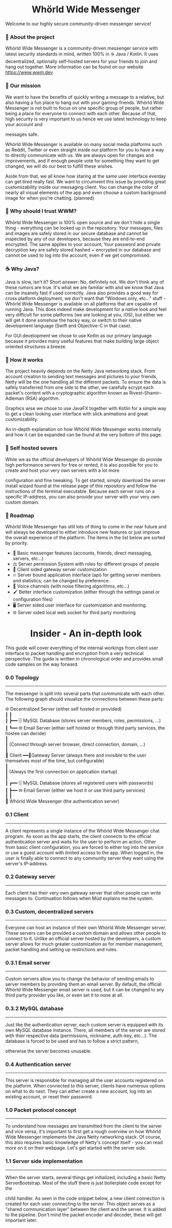 <h1 align=center>Whörld Wide Messenger</h1>

Welcome to our highly secure community-driven messenger service!

### 💬 About the project

Whörld Wide Messenger is a community-driven messenger service with latest security standards in mind, written 100% in ☕ Java / Kotlin. It uses decentralized, optionally self-hosted servers for your friends to join and hang out together. More information can be found on our website https://www.wwm.dev

### 🎯 Our mission 

We want to have the benefits of quickly writing a message to a relative, but also having a fun place to hang out with your gaming-friends. Whörld Wide Messenger is not built to focus on one specific group of people, but rather being a place for everyone to connect with each other. Because of that, high security is very important to us hence we use latest technology to keep your account and 

messages safe.

Whörld Wide Messenger is available on many social media platforms such as Reddit, Twitter or even straight inside our platform for you to have a way to directly communicate with us. We are always open for changes and improvements, and if enough people vote for something they want to get changed, we will do our best to fulfill these wishes.

Aside from that, we all know how staring at the same user interface everday can get tired really fast. We want to circumvent this issue by providing great customizability inside our messaging client. You can change the color of nearly all visual elements of the app and even choose a custom background image for when you're chatting. (planned)

### 🤝 Why should I trust WWM? 

Whörld Wide Messenger is 100% open source and we don't hide a single thing - everything can be looked up in the repository. Your messages, files and images are safely stored in our secure database and cannot be inspected by any of our developers, because they are end-to-end encrypted. The same applies to your account; Your password and private decryption key are safely stored hashed + encrypted in our database and cannot be used to log into the account, even if we get compromised.

### ☕ Why Java? 

Java is slow, isn't it? Short answer: No, definitely not. We don't think any of these rumors are true. It's what we are familiar with and we know that Java can be insanely fast if used correctly. Java also provides a good way for cross platform deployment, we don't want that "Windows only, etc..." stuff - Whörld Wide Messenger is available on all platforms that are capable of running Java. This does indeed make development for a native look and feel very difficult for some platforms (we are looking at you, iOS), but either we will get it done somehow the hacky way, or switch to their native development language (Swift and Objective-C in that case).

For GUI development we chose to use Kotlin as our primary language because it provides many useful features that make building large object oriented structures a breeze. 

### 🔨 How it works 

The project heavily depends on the Netty Java networking stack. From account creation to sending text messages and pictures to your friends, Netty will be the one handling all the different packets. To ensure the data is safely transferred from one side to the other, we carefully ecrypt each packet's content with a cryptographic algorithm known as Rivest–Shamir–Adleman (RSA) algorithm.

Graphics wise we chose to use JavaFX together with Kotlin for a simple way to get a clean looking user interface with slick animations and great customizability.

An in-depth explanation on how Whörld Wide Messenger works internally and how it can be expanded can be found at the very bottom of this page.

### 📡 Self hosted severs

While we as the official developers of Whörld Wide Messenger do provide high performance servers for free or rented, it is also possible for you to create and host your very own servers with a lot more 

configuration and fine tweaking. To get started, simply download the server install wizard found at the release page of this repository and follow the instructions of the terminal executable. Because each server runs on a specific IP-address, you can also provide your server with your very own custom domain.

### 🚀 Roadmap

Whörld Wide Messenger has still lots of thing to come in the near future and will always be developed to either introduce new features or just improve the overall experience of the platform. The items in the list below are sorted by priority.

* 💬 Basic messenger features (accounts, friends, direct messaging, servers, etc...)
* ⚖ Server permission System with roles for different groups of people
* 🚪 Client sided gateway server customization
*	🔥 Server bound application interface (api) for getting server members and statistics; can be changed by preference.
*	📢 Voice channels (with noise filtering algorithms, etc...)
*	🖌 Better interface customization (either through the settings panel or configuration files)
*	🖥 Server sided user interface for customization and monitoring.
*	🌐 Server sided local web socket for third party monitoring

<h1 align=center>Insider - An in-depth look</h1>

This guide will cover everything of the internal workings from client user interface to packet handling and encryption from a very technical perspective. The guide is written in chronological order and provides small code samples on the way forward.

### 0.0 Topology
<hr>
The messenger is split into several parts that communicate with each other. The following graph should visualize the connections between these parts:

🌐 Decentralized Server (either self hosted or provided)<br>
    ┃   ┃<br>
    ┃   ┣━━ 🗄 MySQL Database (stores server members, roles, permissions, ...)<br>
    ┃   ┗━━ ✉ Email Server (either self hosted or through third party services, the hostee can decide)<br>
    ┃<br>
    ┃ (Connect through server browser, direct connection, domain, ...)<br>
    ┃<br>
📍 Client ━━🚪Gateway Server (always there and invisible to the user themselves most of the time, but configurable)<br>
    ┃<br>
    ┃ (Always the first connection on application startup)<br>
    ┃<br>
    ┃   ┏━━ 🗄 MySQL Database (stores all registered users with passwords)<br>
    ┃   ┣━━ ✉ Email Server (either we host it or use third party services)<br>
    ┃   ┃<br>
💬 Whörld Wide Messenger (the authentication server)

### 0.1 Client
<hr>
A client represents a single instance of the Whörld Wide Messenger chat program. As soon as the app starts, the client connects to the official authentication server and waits for the user to perform an action. Other from basic client configuration, you are forced to either log into the service or use a guest account with limited access to the app. When logged in, the user is finally able to connect to any community server they want using the server's IP-address.

### 0.2 Gateway server
<hr>
Each client has their very own gateway server that other people can write messages to. Continuation follows when Müd explains me the system.

### 0.3 Custom, decentralized servers
<hr>
Everyone can host an instance of their own Whörld Wide Messenger server. These servers can be provided a custom domain and allows other people to connect to it. Unlike an official server hosted by the developers, a custom server allows for much greater customization as for member management, packet handling and setting up restrictions and rules.

### 0.3.1 Email server
<hr>
Custom servers allow you to change the behavior of sending emails to server members by providing them an email server. By default, the official Whörld Wide Messenger email server is used, but it can be changed to any third party provider you like, or even set it to none at all.

### 0.3.2 MySQL database
<hr>
Just like the authentication server, each custom server is equipped with its own MySQL database instance. There, all members of the server are stored with their respective data (permissions, nickname, auth-key, etc...). The database is forced to be used and has to follow a strict pattern, 

otherwise the server becomes unusable.

### 0.4 Authentication server
<hr>
This server is responsible for managing all the user accounts registered on the platform. When connected to this server, clients have numerous options on what to do next. They can either create a new account, log into an existing account, or reset their password.

### 1.0 Packet protocol concept
<hr>
To understand how messages are transmitted from the client to the server and vice versa, it's important to first get a rough overview on how Whörld Wide Messenger implements the Java Netty networking stack. Of course, this also requires basic knowledge of Netty's concept itself - you can read more on it on their webpage. Let's get started with the server side.

### 1.1 Server side implementation
<hr>
When the server starts, several things get initialized, including a basic Netty ServerBootstrap. Most of the stuff there is just boilerplate code except for the 

child handler. As seen in the code snippet below, a new client connection is created for each user connecting to the server. This object serves as a "shared communication layer" between the client and the server. It is added to the pipeline. Don't mind the packet encoder and decoder, these will get important later.
